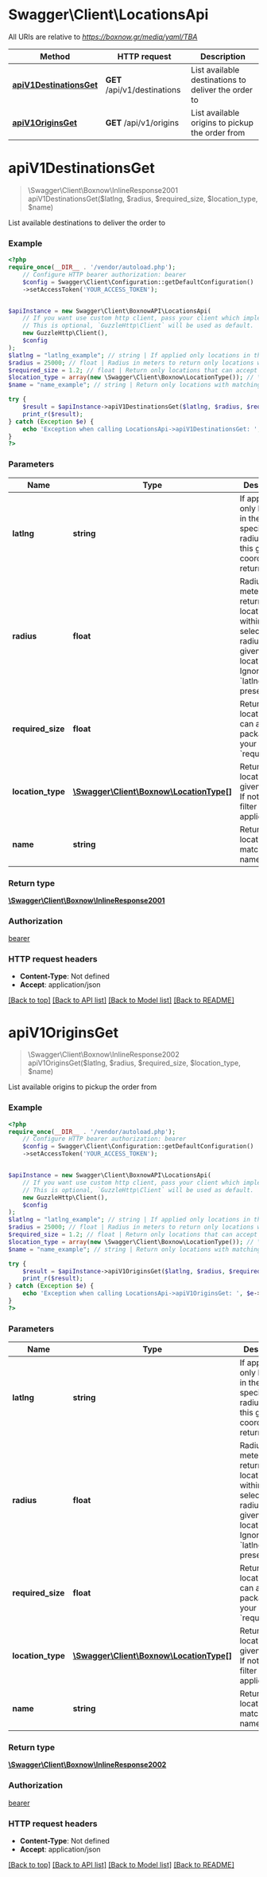 # Swagger\Client\LocationsApi

All URIs are relative to *https://boxnow.gr/media/yaml/TBA*

Method | HTTP request | Description
------------- | ------------- | -------------
[**apiV1DestinationsGet**](LocationsApi.md#apiv1destinationsget) | **GET** /api/v1/destinations | List available destinations to deliver the order to
[**apiV1OriginsGet**](LocationsApi.md#apiv1originsget) | **GET** /api/v1/origins | List available origins to pickup the order from

# **apiV1DestinationsGet**
> \Swagger\Client\Boxnow\InlineResponse2001 apiV1DestinationsGet($latlng, $radius, $required_size, $location_type, $name)

List available destinations to deliver the order to

### Example
```php
<?php
require_once(__DIR__ . '/vendor/autoload.php');
    // Configure HTTP bearer authorization: bearer
    $config = Swagger\Client\Configuration::getDefaultConfiguration()
    ->setAccessToken('YOUR_ACCESS_TOKEN');


$apiInstance = new Swagger\Client\BoxnowAPI\LocationsApi(
    // If you want use custom http client, pass your client which implements `GuzzleHttp\ClientInterface`.
    // This is optional, `GuzzleHttp\Client` will be used as default.
    new GuzzleHttp\Client(),
    $config
);
$latlng = "latlng_example"; // string | If applied only locations in the specified radius from this gps coord are returned
$radius = 25000; // float | Radius in meters to return only locations within selected radius from given GPS location. Ignored if `latlng` is not present.
$required_size = 1.2; // float | Return only locations that can accept a package of your `requiredSize`
$location_type = array(new \Swagger\Client\Boxnow\LocationType()); // \Swagger\Client\Boxnow\LocationType[] | Return only locations with given types. If not present, filter is not applied.
$name = "name_example"; // string | Return only locations with matching name

try {
    $result = $apiInstance->apiV1DestinationsGet($latlng, $radius, $required_size, $location_type, $name);
    print_r($result);
} catch (Exception $e) {
    echo 'Exception when calling LocationsApi->apiV1DestinationsGet: ', $e->getMessage(), PHP_EOL;
}
?>
```

### Parameters

Name | Type | Description  | Notes
------------- | ------------- | ------------- | -------------
 **latlng** | **string**| If applied only locations in the specified radius from this gps coord are returned | [optional]
 **radius** | **float**| Radius in meters to return only locations within selected radius from given GPS location. Ignored if &#x60;latlng&#x60; is not present. | [optional] [default to 25000]
 **required_size** | **float**| Return only locations that can accept a package of your &#x60;requiredSize&#x60; | [optional]
 **location_type** | [**\Swagger\Client\Boxnow\LocationType[]**](../Model/\Swagger\Client\Boxnow\LocationType.md)| Return only locations with given types. If not present, filter is not applied. | [optional]
 **name** | **string**| Return only locations with matching name | [optional]

### Return type

[**\Swagger\Client\Boxnow\InlineResponse2001**](../Model/InlineResponse2001.md)

### Authorization

[bearer](../../README.md#bearer)

### HTTP request headers

 - **Content-Type**: Not defined
 - **Accept**: application/json

[[Back to top]](#) [[Back to API list]](../../README.md#documentation-for-api-endpoints) [[Back to Model list]](../../README.md#documentation-for-models) [[Back to README]](../../README.md)

# **apiV1OriginsGet**
> \Swagger\Client\Boxnow\InlineResponse2002 apiV1OriginsGet($latlng, $radius, $required_size, $location_type, $name)

List available origins to pickup the order from

### Example
```php
<?php
require_once(__DIR__ . '/vendor/autoload.php');
    // Configure HTTP bearer authorization: bearer
    $config = Swagger\Client\Configuration::getDefaultConfiguration()
    ->setAccessToken('YOUR_ACCESS_TOKEN');


$apiInstance = new Swagger\Client\BoxnowAPI\LocationsApi(
    // If you want use custom http client, pass your client which implements `GuzzleHttp\ClientInterface`.
    // This is optional, `GuzzleHttp\Client` will be used as default.
    new GuzzleHttp\Client(),
    $config
);
$latlng = "latlng_example"; // string | If applied only locations in the specified radius from this gps coord are returned
$radius = 25000; // float | Radius in meters to return only locations within selected radius from given GPS location. Ignored if `latlng` is not present.
$required_size = 1.2; // float | Return only locations that can accept a package of your `requiredSize`
$location_type = array(new \Swagger\Client\Boxnow\LocationType()); // \Swagger\Client\Boxnow\LocationType[] | Return only locations with given types. If not present, filter is not applied.
$name = "name_example"; // string | Return only locations with matching name

try {
    $result = $apiInstance->apiV1OriginsGet($latlng, $radius, $required_size, $location_type, $name);
    print_r($result);
} catch (Exception $e) {
    echo 'Exception when calling LocationsApi->apiV1OriginsGet: ', $e->getMessage(), PHP_EOL;
}
?>
```

### Parameters

Name | Type | Description  | Notes
------------- | ------------- | ------------- | -------------
 **latlng** | **string**| If applied only locations in the specified radius from this gps coord are returned | [optional]
 **radius** | **float**| Radius in meters to return only locations within selected radius from given GPS location. Ignored if &#x60;latlng&#x60; is not present. | [optional] [default to 25000]
 **required_size** | **float**| Return only locations that can accept a package of your &#x60;requiredSize&#x60; | [optional]
 **location_type** | [**\Swagger\Client\Boxnow\LocationType[]**](../Model/\Swagger\Client\Boxnow\LocationType.md)| Return only locations with given types. If not present, filter is not applied. | [optional]
 **name** | **string**| Return only locations with matching name | [optional]

### Return type

[**\Swagger\Client\Boxnow\InlineResponse2002**](../Model/InlineResponse2002.md)

### Authorization

[bearer](../../README.md#bearer)

### HTTP request headers

 - **Content-Type**: Not defined
 - **Accept**: application/json

[[Back to top]](#) [[Back to API list]](../../README.md#documentation-for-api-endpoints) [[Back to Model list]](../../README.md#documentation-for-models) [[Back to README]](../../README.md)

